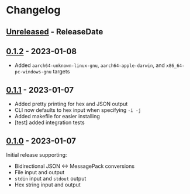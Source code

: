 # Changelog

<!-- next-header -->

## [Unreleased] - ReleaseDate



## [0.1.2] - 2023-01-08

- Added `aarch64-unknown-linux-gnu`, `aarch64-apple-darwin`, and
  `x86_64-pc-windows-gnu` targets


## [0.1.1] - 2023-01-07

- Added pretty printing for hex and JSON output
- CLI now defaults to hex input when specifying `-i -j`
- Added makefile for easier installing
- [test] added integration tests


## [0.1.0] - 2023-01-07

Initial release supporting:

- Bidirectional JSON <-> MessagePack conversions
- File input and output
- `stdin` input and `stdout` output
- Hex string input and output


<!-- next-url -->
[Unreleased]: https://github.com/pluots/msgpack-cli/compare/v0.1.2...HEAD
[0.1.2]: https://github.com/pluots/msgpack-cli/compare/v0.1.1...v0.1.2
[0.1.1]: https://github.com/pluots/msgpack-cli/compare/v0.1.0...v0.1.1
[0.1.0]: https://github.com/pluots/msgpack-cli/compare/3fb7ec2a...v0.1.0
